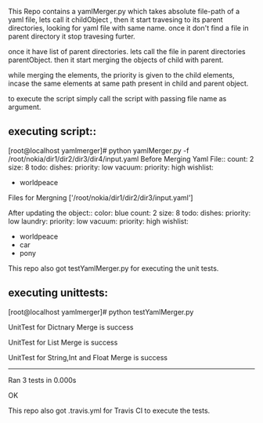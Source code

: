 
This Repo contains a yamlMerger.py which takes absolute file-path of a yaml file, lets call it childObject , then it start travesing to its parent directories, looking for yaml file with same name. once it don't find a file in parent directory it stop travesing furter.

once it have list of parent directories. lets call the file in parent directories parentObject. then it start merging the objects of child with parent. 

while merging the elements, the priority is given to the child elements, incase the same elements at same path present in child and parent object.

to execute the script simply call the script with passing file name as argument.

executing script::
------------------

[root@localhost yamlmerger]# python yamlMerger.py -f /root/nokia/dir1/dir2/dir3/dir4/input.yaml
Before Merging Yaml File::
count: 2
size: 8
todo:
  dishes:
    priority: low
  vacuum:
    priority: high
wishlist:
- worldpeace

Files for Mergning ['/root/nokia/dir1/dir2/dir3/input.yaml']

After updating the object::
color: blue
count: 2
size: 8
todo:
  dishes:
    priority: low
  laundry:
    priority: low
  vacuum:
    priority: high
wishlist:
- worldpeace
- car
- pony


This repo also got testYamlMerger.py for executing the unit tests.

executing unittests:
--------------------

[root@localhost yamlmerger]# python testYamlMerger.py

UnitTest for Dictnary Merge is success

UnitTest for List Merge is success

UnitTest for String,Int and Float Merge is success

----------------------------------------------------------------------
Ran 3 tests in 0.000s

OK


This repo also got .travis.yml for Travis CI to execute the tests.
